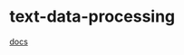 # text-data-processing
[docs](https://drive.google.com/drive/folders/1cZbAlwY0VjVdcIuSQqpNwVTUZNLxrnen?usp=share_link)
